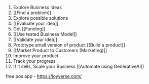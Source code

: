 1. Explore Business Ideas
1. [[Find a problem]]
2. Explore possible solutions
3. [[Evaluate your idea]]
4. Get [[Funding]]
5. [[Use tested Business Model]]
6. [[Validate your idea]]
7. Prototype small version of product [[Build a product]]
8. [[Market Product to Customers (Marketing)]]
9. Improve your product
10. Track your progress
11. If it sells, Scale your Business [[Automate using GenerativeAI]]

free pos app - https://loyverse.com/

  


